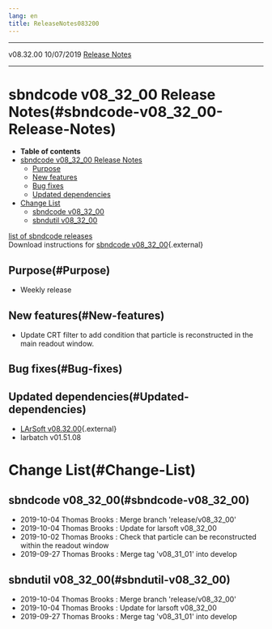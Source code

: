 ```yaml
---
lang: en
title: ReleaseNotes083200
---
```


  ----------- ------------ -- -- ------------------------------------------------------
  v08.32.00   10/07/2019         [Release Notes](ReleaseNotes083200.html)
  ----------- ------------ -- -- ------------------------------------------------------



sbndcode v08\_32\_00 Release Notes(#sbndcode-v08_32_00-Release-Notes)
======================================================================================

-   **Table of contents**
-   [sbndcode v08\_32\_00 Release
    Notes](#sbndcode-v08_32_00-Release-Notes)
    -   [Purpose](#Purpose)
    -   [New features](#New-features)
    -   [Bug fixes](#Bug-fixes)
    -   [Updated dependencies](#Updated-dependencies)
-   [Change List](#Change-List)
    -   [sbndcode v08\_32\_00](#sbndcode-v08_32_00)
    -   [sbndutil v08\_32\_00](#sbndutil-v08_32_00)

[list of sbndcode
releases](List_of_SBND_code_releases.html)\
Download instructions for [sbndcode
v08\_32\_00](http://scisoft.fnal.gov/scisoft/bundles/sbnd/v08_32_00/sbndcode-v08_32_00.html){.external}



Purpose(#Purpose)
----------------------------------

-   Weekly release



New features(#New-features)
--------------------------------------------

-   Update CRT filter to add condition that particle is reconstructed in
    the main readout window.



Bug fixes(#Bug-fixes)
--------------------------------------



Updated dependencies(#Updated-dependencies)
------------------------------------------------------------

-   [LArSoft
    v08.32.00](https://cdcvs.fnal.gov/redmine/projects/larsoft/wiki/ReleaseNotes083200){.external}
-   larbatch v01.51.08



Change List(#Change-List)
==========================================



sbndcode v08\_32\_00(#sbndcode-v08_32_00)
----------------------------------------------------------

-   2019-10-04 Thomas Brooks : Merge branch \'release/v08\_32\_00\'
-   2019-10-04 Thomas Brooks : Update for larsoft v08\_32\_00
-   2019-10-02 Thomas Brooks : Check that particle can be reconstructed
    within the readout window
-   2019-09-27 Thomas Brooks : Merge tag \'v08\_31\_01\' into develop



sbndutil v08\_32\_00(#sbndutil-v08_32_00)
----------------------------------------------------------

-   2019-10-04 Thomas Brooks : Merge branch \'release/v08\_32\_00\'
-   2019-10-04 Thomas Brooks : Update for larsoft v08\_32\_00
-   2019-09-27 Thomas Brooks : Merge tag \'v08\_31\_01\' into develop
